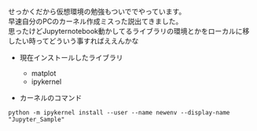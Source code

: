 せっかくだから仮想環境の勉強もついででやっています。  
早速自分のPCのカーネル作成ミスった説出てきました。  
思ったけどJupyternotebook動かしてるライブラリの環境とかをローカルに移したい時ってどういう事すればええんかな  

- 現在インストールしたライブラリ
  - matplot  
  - ipykernel

- カーネルのコマンド
```
python -m ipykernel install --user --name newenv --display-name "Jupyter_Sample"
```
